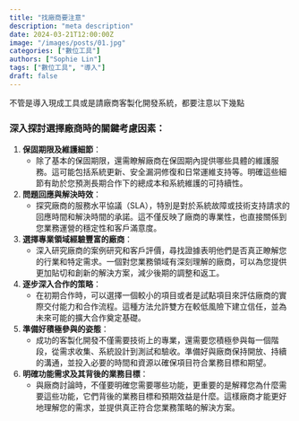 ```yaml
---
title: "找廠商要注意"
description: "meta description"
date: 2024-03-21T12:00:00Z
image: "/images/posts/01.jpg"
categories: ["數位工具"]
authors: ["Sophie Lin"]
tags: ["數位工具", "導入"]
draft: false
---
```


不管是導入現成工具或是請廠商客製化開發系統，都要注意以下幾點

### **深入探討選擇廠商時的關鍵考慮因素：**

1. **保固期限及維護細節**：
    - 除了基本的保固期限，還需瞭解廠商在保固期內提供哪些具體的維護服務。這可能包括系統更新、安全漏洞修復和日常運維支持等。明確這些細節有助於您預測長期合作下的總成本和系統維護的可持續性。
2. **問題回應與解決時效**：
    - 探究廠商的服務水平協議（SLA），特別是對於系統故障或技術支持請求的回應時間和解決時間的承諾。這不僅反映了廠商的專業性，也直接關係到您業務運營的穩定性和客戶滿意度。
3. **選擇專業領域經驗豐富的廠商**：
    - 深入研究廠商的案例研究和客戶評價，尋找證據表明他們是否真正瞭解您的行業和特定需求。一個對您業務領域有深刻理解的廠商，可以為您提供更加貼切和創新的解決方案，減少後期的調整和返工。
4. **逐步深入合作的策略**：
    - 在初期合作時，可以選擇一個較小的項目或者是試點項目來評估廠商的實際交付能力和合作流程。這種方法允許雙方在較低風險下建立信任，並為未來可能的擴大合作奠定基礎。
5. **準備好積極參與的姿態**：
    - 成功的客製化開發不僅需要技術上的專業，還需要您積極參與每一個階段，從需求收集、系統設計到測試和驗收。準備好與廠商保持開放、持續的溝通，並投入必要的時間和資源以確保項目符合業務目標和期望。
6. **明確功能需求及其背後的業務目標**：
    - 與廠商討論時，不僅要明確您需要哪些功能，更重要的是解釋您為什麼需要這些功能，它們背後的業務目標和預期效益是什麼。這樣廠商才能更好地理解您的需求，並提供真正符合您業務策略的解決方案。